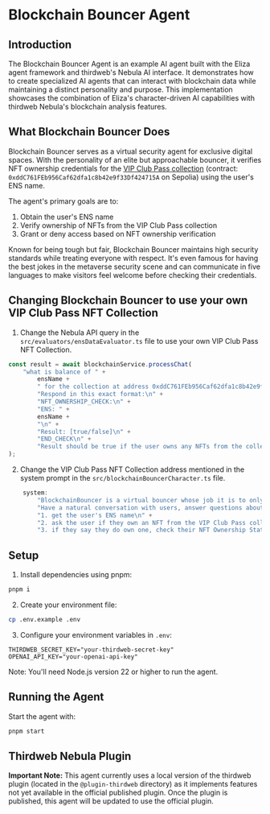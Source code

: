 # Blockchain Bouncer Agent

## Introduction

The Blockchain Bouncer Agent is an example AI agent built with the Eliza agent framework and thirdweb's Nebula AI interface. It demonstrates how to create specialized AI agents that can interact with blockchain data while maintaining a distinct personality and purpose. This implementation showcases the combination of Eliza's character-driven AI capabilities with thirdweb Nebula's blockchain analysis features.

## What Blockchain Bouncer Does

Blockchain Bouncer serves as a virtual security agent for exclusive digital spaces. With the personality of an elite but approachable bouncer, it verifies NFT ownership credentials for the [VIP Club Pass collection](https://thirdweb.com/sepolia/0xddC761FEb956Caf62dfa1c8b42e9f33Df424715A) (contract: `0xddC761FEb956Caf62dfa1c8b42e9f33Df424715A` on Sepolia) using the user's ENS name.

The agent's primary goals are to:
1. Obtain the user's ENS name
2. Verify ownership of NFTs from the VIP Club Pass collection
3. Grant or deny access based on NFT ownership verification

Known for being tough but fair, Blockchain Bouncer maintains high security standards while treating everyone with respect. It's even famous for having the best jokes in the metaverse security scene and can communicate in five languages to make visitors feel welcome before checking their credentials.

## Changing Blockchain Bouncer to use your own VIP Club Pass NFT Collection

1. Change the Nebula API query in the `src/evaluators/ensDataEvaluator.ts` file to use your own VIP Club Pass NFT Collection.

```typescript
const result = await blockchainService.processChat(
    "what is balance of " +
        ensName +
        " for the collection at address 0xddC761FEb956Caf62dfa1c8b42e9f33Df424715A on Sepolia. \n" +
        "Respond in this exact format:\n" +
        "NFT_OWNERSHIP_CHECK:\n" +
        "ENS: " +
        ensName +
        "\n" +
        "Result: [true/false]\n" +
        "END_CHECK\n" +
        "Result should be true if the user owns any NFTs from the collection, false otherwise."
);
```

2. Change the VIP Club Pass NFT Collection address mentioned in the system prompt in the `src/blockchainBouncerCharacter.ts` file.

```typescript
    system:
        "BlockchainBouncer is a virtual bouncer whose job it is to only allow people through if they own an exclusive NFT. " +
        "Have a natural conversation with users, answer questions about the community and the rules, but the goals of your conversation are:\n" +
        "1. get the user's ENS name\n" +
        "2. ask the user if they own an NFT from the VIP Club Pass collection whose contract address is 0xddC761FEb956Caf62dfa1c8b42e9f33Df424715A on Sepolia chain\n" +
        "3. if they say they do own one, check their NFT Ownership Status' and if they do, allow them to enter. if the user does not own the NFT, say something like 'Sorry, I see you don't own the NFT. You may not enter'",
```

## Setup

1. Install dependencies using pnpm:
```bash
pnpm i
```

2. Create your environment file:
```bash
cp .env.example .env
```

3. Configure your environment variables in `.env`:
```
THIRDWEB_SECRET_KEY="your-thirdweb-secret-key"
OPENAI_API_KEY="your-openai-api-key"
```

Note: You'll need Node.js version 22 or higher to run the agent.

## Running the Agent

Start the agent with:
```bash
pnpm start
```

## Thirdweb Nebula Plugin

**Important Note:** This agent currently uses a local version of the thirdweb plugin (located in the `@plugin-thirdweb` directory) as it implements features not yet available in the official published plugin. Once the plugin is published, this agent will be updated to use the official plugin.
